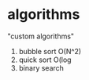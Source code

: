 # algorithms
"custom algorithms"
1) bubble sort O(N^2) 
2) quick sort O(log   
3) binary search          
   
         
    
 
   
   
  
 
  
